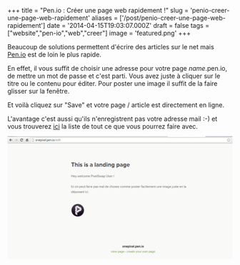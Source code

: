 +++
title = "Pen.io : Créer une page web rapidement !"
slug = 'penio-creer-une-page-web-rapidement'
aliases = ['/post/penio-creer-une-page-web-rapidement']
date = '2014-04-15T19:03:07.000Z'
draft = false
tags = ["website","pen-io","web","creer"]
image = 'featured.png'
+++

Beaucoup de solutions permettent d'écrire des articles sur le net mais [Pen.io](http://pen.io) est de loin le plus rapide.

En effet, il vous suffit de choisir une adresse pour votre page _name_.pen.io, de mettre un mot de passe et c'est parti. Vous avez juste à cliquer sur le titre ou le contenu pour éditer. Pour poster une image il suffit de la faire glisser sur la fenêtre. 

Et voilà cliquez sur "Save" et votre page / article est directement en ligne.

L'avantage c'est aussi qu'ils n'enregistrent pas votre adresse mail :-) et vous trouverez [ici](http://youcanusepento.pen.io/) la liste de tout ce que vous pourrez faire avec.

![](pen.io.example.png)
